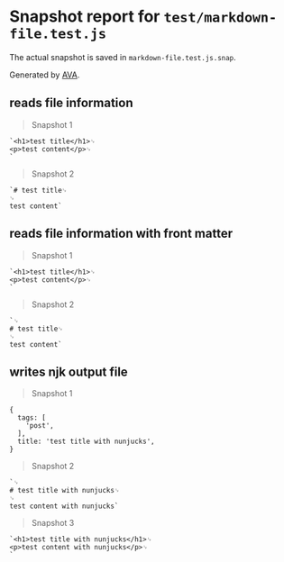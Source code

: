 # Snapshot report for `test/markdown-file.test.js`

The actual snapshot is saved in `markdown-file.test.js.snap`.

Generated by [AVA](https://avajs.dev).

## reads file information

> Snapshot 1

    `<h1>test title</h1>␊
    <p>test content</p>␊
    `

> Snapshot 2

    `# test title␊
    ␊
    test content`

## reads file information with front matter

> Snapshot 1

    `<h1>test title</h1>␊
    <p>test content</p>␊
    `

> Snapshot 2

    `␊
    # test title␊
    ␊
    test content`

## writes njk output file

> Snapshot 1

    {
      tags: [
        'post',
      ],
      title: 'test title with nunjucks',
    }

> Snapshot 2

    `␊
    # test title with nunjucks␊
    ␊
    test content with nunjucks`

> Snapshot 3

    `<h1>test title with nunjucks</h1>␊
    <p>test content with nunjucks</p>␊
    `
